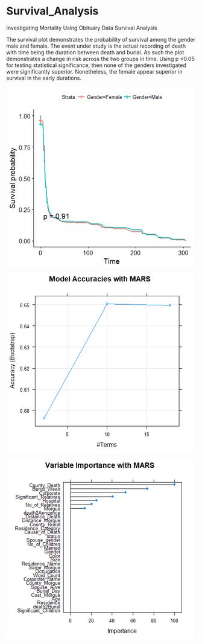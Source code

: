 # Survival_Analysis
Investigating Mortality Using Obituary Data
Survival Analysis

The survival plot demonstrates the probability of survival among the gender male and female. 
The event under study is the actual recording of death with time being the duration between death and burial. As such the plot demonstrates a change in risk across the two groups in time. 
Using p <0.05 for testing statistical significance, then none of the genders investigated were significantly superior. Nonetheless, the female appear superior in survival in the early durations. 

![alt text](SurvivalCurve.png)

![alt text](ModelAccuracies.png)

![alt text](VariableImportance.png)

